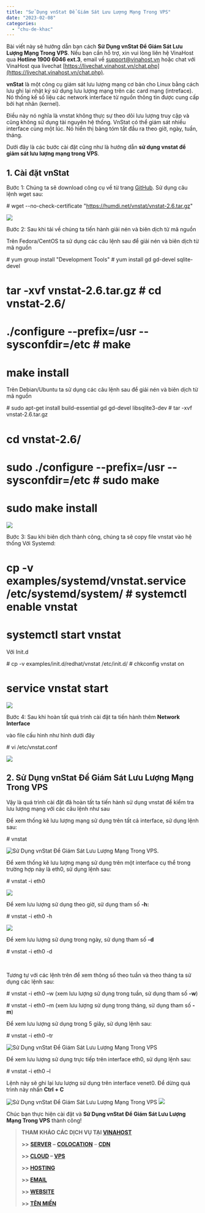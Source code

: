 ```yaml
---
title: "Sử Dụng vnStat Để Giám Sát Lưu Lượng Mạng Trong VPS"
date: "2023-02-08"
categories: 
  - "chu-de-khac"
---
```


Bài viết này sẽ hướng dẫn bạn cách **Sử Dụng vnStat Để Giám Sát Lưu Lượng Mạng Trong VPS**. Nếu bạn cần hỗ trợ, xin vui lòng liên hệ VinaHost qua **Hotline 1900 6046 ext.3**, email về [support@vinahost.vn](mailto:support@vinahost.vn) hoặc chat với VinaHost qua livechat [https://livechat.vinahost.vn/chat.php](https://livechat.vinahost.vn/chat.php).

**vnStat** là một công cụ giám sát lưu lượng mạng cơ bản cho Linux bằng cách lưu ghi lại nhật ký sử dụng lưu lượng mạng trên các card mạng (intreface). Nó thống kế số liệu các network interface từ nguồn thông tin được cung cấp bởi hạt nhân (kernel).

Điều này nó nghĩa là vnstat không thực sự theo dõi lưu lượng truy cập và cũng không sử dụng tài nguyên hệ thống. VnStat có thể giám sát nhiều interface cùng một lúc. Nó hiển thị bảng tóm tắt đầu ra theo giờ, ngày, tuần, tháng.

Dưới đây là các bước cài đặt cũng như là hướng dẫn **sử dụng vnstat để giảm sát lưu lượng mạng trong VPS**.

## 1\. Cài đặt **vnStat**

Bước 1: Chúng ta sẽ download công cụ về từ trang [GitHub](https://github.com/vergoh/vnstat/releases). Sử dụng câu lệnh wget sau:

\# wget --no-check-certificate "https://humdi.net/vnstat/vnstat-2.6.tar.gz"

![](images/huong-dan-giam-sat-luu-luong-mang-trong-vps-voi-vnstat-1.jpg)

Bước 2: Sau khi tải về chúng ta tiến hành giải nén và biên dịch từ mã nguồn

Trên Fedora/CentOS ta sử dụng các câu lệnh sau để giải nén và biên dịch từ mã nguồn

\# yum group install "Development Tools" # yum install gd gd-devel sqlite-devel
# tar -xvf vnstat-2.6.tar.gz # cd vnstat-2.6/
# ./configure --prefix=/usr --sysconfdir=/etc # make
# make install

Trên Debian/Ubuntu ta sử dụng các câu lệnh sau để giải nén và biên dịch từ mã nguồn

\# sudo apt-get install build-essential gd gd-devel libsqlite3-dev # tar -xvf vnstat-2.6.tar.gz
# cd vnstat-2.6/
# sudo ./configure --prefix=/usr --sysconfdir=/etc # sudo make
# sudo make install

![](images/huong-dan-giam-sat-luu-luong-mang-trong-vps-voi-vnstat-2.jpg.png)

Bước 3: Sau khi biên dịch thành công, chúng ta sẽ copy file vnstat vào hệ thống Với Systemd:

# cp -v examples/systemd/vnstat.service /etc/systemd/system/ # systemctl enable vnstat
# systemctl start vnstat

Với Init.d

\# cp -v examples/init.d/redhat/vnstat /etc/init.d/ # chkconfig vnstat on
# service vnstat start

![](images/huong-dan-giam-sat-luu-luong-mang-trong-vps-voi-vnstat-3.jpg.png)

Bước 4: Sau khi hoàn tất quá trình cài đặt ta tiến hành thêm **Network Interface**

vào file cấu hình như hình dưới đây

\# vi /etc/vnstat.conf

![](images/huong-dan-giam-sat-luu-luong-mang-trong-vps-voi-vnstat-4.jpg)

## **2\. Sử Dụng vnStat Để Giám Sát Lưu Lượng Mạng Trong VPS**

Vậy là quá trình cài đặt đã hoàn tất ta tiến hành sử dụng vnstat để kiểm tra lưu lượng mạng với các câu lệnh như sau

Để xem thống kê lưu lượng mạng sử dụng trên tất cả interface, sử dụng lệnh sau:

\# vnstat

![Sử Dụng vnStat Để Giám Sát Lưu Lượng Mạng Trong VPS.](images/huong-dan-giam-sat-luu-luong-mang-trong-vps-voi-vnstat-5.jpg.png)

Để xem thống kê lưu lượng mạng sử dụng trên một interface cụ thể trong trường hợp này là eth0, sử dụng lệnh sau:

\# vnstat -i eth0

![](images/huong-dan-giam-sat-luu-luong-mang-trong-vps-voi-vnstat-6.jpg.png)

Để xem lưu lượng sử dụng theo giờ, sử dụng tham số **\-h:**

\# vnstat -i eth0 -h

![](images/huong-dan-giam-sat-luu-luong-mang-trong-vps-voi-vnstat-7.jpg.png)

Để xem lưu lượng sử dụng trong ngày, sử dụng tham số **\-d**

\# vnstat -i eth0 -d

 

Tương tự với các lệnh trên để xem thông số theo tuần và theo tháng ta sử dụng các lệnh sau:

\# vnstat -i eth0 –w (xem lưu lượng sử dụng trong tuần, sử dụng tham số **\-w**)

\# vnstat -i eth0 –m (xem lưu lượng sử dụng trong tháng, sử dụng tham số **\-m**)

Để xem lưu lượng sử dụng trong 5 giây, sử dụng lệnh sau:

\# vnstat -i eth0 –tr

![Sử Dụng vnStat Để Giám Sát Lưu Lượng Mạng Trong VPS](images/huong-dan-giam-sat-luu-luong-mang-trong-vps-voi-vnstat-8.jpg.png)

Để xem lưu lượng sử dụng trực tiếp trên interface eth0, sử dụng lệnh sau:

\# vnstat -i eth0 –l

Lệnh này sẽ ghi lại lưu lượng sử dụng trên interface venet0. Để dừng quá trình này nhấn **Ctrl + C**

![Sử Dụng vnStat Để Giám Sát Lưu Lượng Mạng Trong VPS](images/huong-dan-giam-sat-luu-luong-mang-trong-vps-voi-vnstat-9.jpg.png) ![](images/huong-dan-giam-sat-luu-luong-mang-trong-vps-voi-vnstat-10.jpg.png)

Chúc bạn thực hiện cài đặt và **Sử Dụng vnStat Để Giám Sát Lưu Lượng Mạng Trong VPS** thành công!

> **THAM KHẢO CÁC DỊCH VỤ TẠI [VINAHOST](https://vinahost.vn/)**
> 
> **\>>** [**SERVER**](https://vinahost.vn/thue-may-chu-rieng/) **–** [**COLOCATION**](https://vinahost.vn/colocation.html) – [**CDN**](https://vinahost.vn/dich-vu-cdn-chuyen-nghiep)
> 
> **\>> [CLOUD](https://vinahost.vn/cloud-server-gia-re/) – [VPS](https://vinahost.vn/vps-ssd-chuyen-nghiep/)**
> 
> **\>> [HOSTING](https://vinahost.vn/wordpress-hosting)**
> 
> **\>> [EMAIL](https://vinahost.vn/email-hosting)**
> 
> **\>> [WEBSITE](http://vinawebsite.vn/)**
> 
> **\>> [TÊN MIỀN](https://vinahost.vn/ten-mien-gia-re/)**
